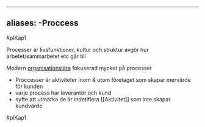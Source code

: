 
---
aliases:
	-Proccess
---

#plKap1

Processer är livsfunktioner, kultur och struktur avgör hur arbetet/sammarbetet etc går till

Modern [organisationslära](Organisation.md) fokuserad mycket på processer

- Proccesser är aktiviteter inom & utom företaget som skapar mervärde för kunden    
- varje process har leverantör och kund
- syfte att utmärka de är indetifiera [[Aktivitet]] som inte skapar kundvärde

#plKap1